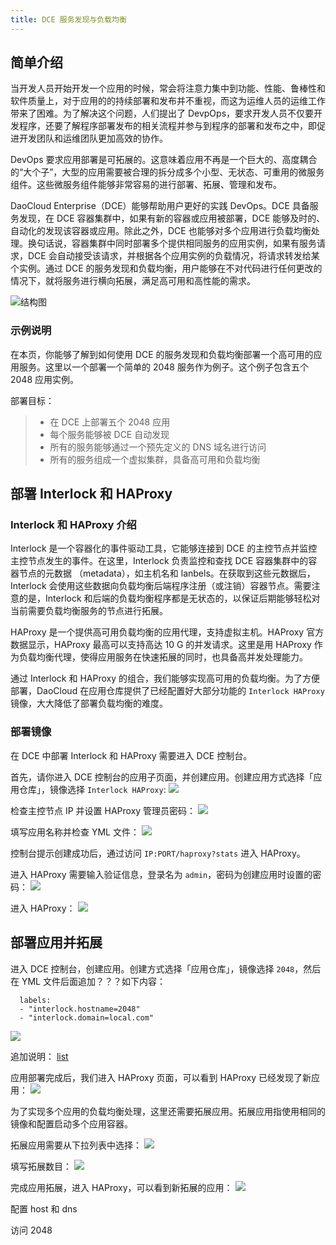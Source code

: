 ```yaml
---
title: DCE 服务发现与负载均衡
---
```


## 简单介绍

当开发人员开始开发一个应用的时候，常会将注意力集中到功能、性能、鲁棒性和软件质量上，对于应用的的持续部署和发布并不重视，而这为运维人员的运维工作带来了困难。为了解决这个问题，人们提出了 DevpOps，要求开发人员不仅要开发程序，还要了解程序部署发布的相关流程并参与到程序的部署和发布之中，即促进开发团队和运维团队更加高效的协作。

DevOps 要求应用部署是可拓展的。这意味着应用不再是一个巨大的、高度耦合的“大个子”，大型的应用需要被合理的拆分成多个小型、无状态、可重用的微服务组件。这些微服务组件能够非常容易的进行部署、拓展、管理和发布。

DaoCloud Enterprise（DCE）能够帮助用户更好的实践 DevOps。DCE 具备服务发现，在 DCE 容器集群中，如果有新的容器或应用被部署，DCE 能够及时的、自动化的发现该容器或应用。除此之外，DCE 也能够对多个应用进行负载均衡处理。换句话说，容器集群中同时部署多个提供相同服务的应用实例，如果有服务请求，DCE 会自动接受该请求，并根据各个应用实例的负载情况，将请求转发给某个实例。通过 DCE 的服务发现和负载均衡，用户能够在不对代码进行任何更改的情况下，就将服务进行横向拓展，满足高可用和高性能的需求。

![结构图]()


### 示例说明

在本页，你能够了解到如何使用 DCE 的服务发现和负载均衡部署一个高可用的应用服务。这里以一个部署一个简单的 2048 服务作为例子。这个例子包含五个 2048 应用实例。

部署目标：
>* 在 DCE 上部署五个 2048 应用
>* 每个服务能够被 DCE 自动发现
>* 所有的服务能够通过一个预先定义的 DNS 域名进行访问
>* 所有的服务组成一个虚拟集群，具备高可用和负载均衡


## 部署 Interlock 和 HAProxy

### Interlock 和 HAProxy 介绍

Interlock 是一个容器化的事件驱动工具，它能够连接到 DCE 的主控节点并监控主控节点发生的事件。在这里，Interlock 负责监控和查找 DCE 容器集群中的容器节点的元数据 （metadata），如主机名和 lanbels。在获取到这些元数据后，Interlock 会使用这些数据向负载均衡后端程序注册（或注销）容器节点。需要注意的是，Interlock 和后端的负载均衡程序都是无状态的，以保证后期能够轻松对当前需要负载均衡服务的节点进行拓展。

HAProxy 是一个提供高可用负载均衡的应用代理，支持虚拟主机。HAProxy 官方数据显示，HAProxy 最高可以支持高达 10 G 的并发请求。这里是用 HAProxy 作为负载均衡代理，使得应用服务在快速拓展的同时，也具备高并发处理能力。


通过 Interlock 和 HAProxy 的组合，我们能够实现高可用的负载均衡。为了方便部署，DaoCloud 在应用仓库提供了已经配置好大部分功能的 `Interlock HAProxy` 镜像，大大降低了部署负载均衡的难度。

### 部署镜像

在 DCE 中部署 Interlock 和 HAProxy 需要进入 DCE 控制台。

首先，请你进入 DCE 控制台的应用子页面，并创建应用。创建应用方式选择「应用仓库」，镜像选择 `Interlock HAProxy`:
![](Interlock_1.png)

检查主控节点 IP 并设置 HAProxy 管理员密码：
![](interlock_2.png)

填写应用名称并检查 YML 文件：
![](interlock_3.png)

控制台提示创建成功后，通过访问 `IP:PORT/haproxy?stats` 进入 HAProxy。

进入 HAProxy 需要输入验证信息，登录名为 `admin`，密码为创建应用时设置的密码：
![](interlock_4.jpg)

进入 HAProxy：
![](interlock_5.jpg)


## 部署应用并拓展

进入 DCE 控制台，创建应用。创建方式选择「应用仓库」，镜像选择 `2048`，然后在 YML 文件后面追加？？？如下内容：

```
  labels:
  - "interlock.hostname=2048"
  - "interlock.domain=local.com"
```

![](interlock_6.jpg)

追加说明：
[list]()

应用部署完成后，我们进入 HAProxy 页面，可以看到 HAProxy 已经发现了新应用：
![](interlock_7.jpg)

为了实现多个应用的负载均衡处理，这里还需要拓展应用。拓展应用指使用相同的镜像和配置启动多个应用容器。

拓展应用需要从下拉列表中选择：
![](interlock_8.jpg)

填写拓展数目：
![](interlock_9.png)

完成应用拓展，进入 HAProxy，可以看到新拓展的应用：
![](interlock_10.jpg)

配置 host 和 dns

访问 2048

































